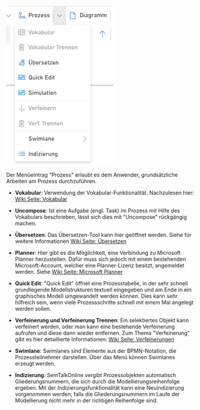 
![Menüeintrag Prozess](./images/Menueeintrag_Prozess.png)


Der Menüeintrag "Prozess" erlaubt es dem Anwender, grundsätzliche Arbeiten am Prozess durchzuführen.

* **Vokabular**: Verwendung der Vokabular-Funktionalität. Nachzulesen hier: [Wiki Seite: Vokabular](https://github.com/SemTalkOnline/SemTalkOnline_DE/wiki/Vocabulary)
  
* **Uncompose**: Ist eine Aufgabe (engl. Task) im Prozess mit Hilfe des Vokabulars beschrieben, lässt sich dies mit "Uncompose" rückgängig machen.
 
* **Übersetzen**: Das Übersetzen-Tool kann hier geöffnet werden. Siehe für weitere Informationen [Wiki Seite: Übersetzen](https://github.com/SemTalkOnline/SemTalkOnline_DE/wiki/%C3%9Cbersetzen)

* **Planner**: Hier gibt es die Möglichkeit, eine Verbindung zu Microsoft Planner herzustellen. Dafür muss sich jedoch mit einem bestehenden 
Microsoft-Account, welcher eine Planner-Lizenz besitzt, angemeldet werden. Siehe [Wiki Seite: Microsoft Planner](https://github.com/SemTalkOnline/SemTalkOnline_DE/wiki/Planner)

* **Quick Edit**: "Quick Edit" öffnet eine Prozesstabelle, in der sehr schnell grundlegende Modellstrukturen textuell eingegeben und am Ende in ein graphisches Modell umgewandelt werden können. Dies kann sehr hilfreich sein, wenn viele Prozessschritte schnell mit einem Mal angelegt werden sollen.

* **Verfeinerung und Verfeinerung Trennen**: Ein selektiertes Objekt kann verfeinert werden, oder man kann eine bestehende Verfeinerung aufrufen und diese dann wieder entfernen. Zum Thema "Verfeinerung" gibt es hier detaillierte Informationen: [Wiki Seite: Verfeinerungen](https://github.com/SemTalkOnline/SemTalkOnline_DE/wiki/Refine)

* **Swimlane**: Swimlanes sind Elemente aus der BPMN-Notation, die Prozessteilnehmer darstellen. Über das Menü können Swimlanes erzeugt werden.

* **Indizierung**: SemTalkOnline vergibt Prozessobjekten automatisch Gliederungsnummern, die sich durch die Modellierungsreihenfolge ergeben. Mit der Indizierungsfunktionalität kann eine Neuindizierung vorgenommen werden, falls die Gliederungsnummern im Laufe der Modellierung nicht mehr in der richtigen Reihenfolge sind.



